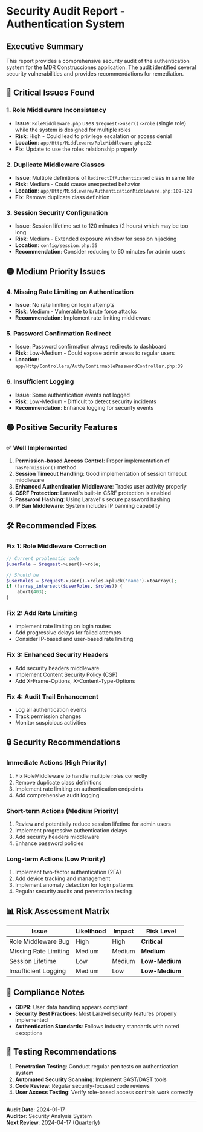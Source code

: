 # Security Audit Report - Authentication System

## Executive Summary

This report provides a comprehensive security audit of the authentication system for the MDR Construcciones application. The audit identified several security vulnerabilities and provides recommendations for remediation.

## 🔴 Critical Issues Found

### 1. **Role Middleware Inconsistency**
- **Issue**: `RoleMiddleware.php` uses `$request->user()->role` (single role) while the system is designed for multiple roles
- **Risk**: High - Could lead to privilege escalation or access denial
- **Location**: `app/Http/Middleware/RoleMiddleware.php:22`
- **Fix**: Update to use the roles relationship properly

### 2. **Duplicate Middleware Classes**
- **Issue**: Multiple definitions of `RedirectIfAuthenticated` class in same file
- **Risk**: Medium - Could cause unexpected behavior
- **Location**: `app/Http/Middleware/AuthenticationMiddleware.php:109-129`
- **Fix**: Remove duplicate class definition

### 3. **Session Security Configuration**
- **Issue**: Session lifetime set to 120 minutes (2 hours) which may be too long
- **Risk**: Medium - Extended exposure window for session hijacking
- **Location**: `config/session.php:35`
- **Recommendation**: Consider reducing to 60 minutes for admin users

## 🟡 Medium Priority Issues

### 4. **Missing Rate Limiting on Authentication**
- **Issue**: No rate limiting on login attempts
- **Risk**: Medium - Vulnerable to brute force attacks
- **Recommendation**: Implement rate limiting middleware

### 5. **Password Confirmation Redirect**
- **Issue**: Password confirmation always redirects to dashboard
- **Risk**: Low-Medium - Could expose admin areas to regular users
- **Location**: `app/Http/Controllers/Auth/ConfirmablePasswordController.php:39`

### 6. **Insufficient Logging**
- **Issue**: Some authentication events not logged
- **Risk**: Low-Medium - Difficult to detect security incidents
- **Recommendation**: Enhance logging for security events

## 🟢 Positive Security Features

### ✅ **Well Implemented**
1. **Permission-based Access Control**: Proper implementation of `hasPermission()` method
2. **Session Timeout Handling**: Good implementation of session timeout middleware
3. **Enhanced Authentication Middleware**: Tracks user activity properly
4. **CSRF Protection**: Laravel's built-in CSRF protection is enabled
5. **Password Hashing**: Using Laravel's secure password hashing
6. **IP Ban Middleware**: System includes IP banning capability

## 🛠️ Recommended Fixes

### Fix 1: Role Middleware Correction
```php
// Current problematic code
$userRole = $request->user()->role;

// Should be
$userRoles = $request->user()->roles->pluck('name')->toArray();
if (!array_intersect($userRoles, $roles)) {
    abort(403);
}
```

### Fix 2: Add Rate Limiting
- Implement rate limiting on login routes
- Add progressive delays for failed attempts
- Consider IP-based and user-based rate limiting

### Fix 3: Enhanced Security Headers
- Add security headers middleware
- Implement Content Security Policy (CSP)
- Add X-Frame-Options, X-Content-Type-Options

### Fix 4: Audit Trail Enhancement
- Log all authentication events
- Track permission changes
- Monitor suspicious activities

## 🔒 Security Recommendations

### Immediate Actions (High Priority)
1. Fix RoleMiddleware to handle multiple roles correctly
2. Remove duplicate class definitions
3. Implement rate limiting on authentication endpoints
4. Add comprehensive audit logging

### Short-term Actions (Medium Priority)
1. Review and potentially reduce session lifetime for admin users
2. Implement progressive authentication delays
3. Add security headers middleware
4. Enhance password policies

### Long-term Actions (Low Priority)
1. Implement two-factor authentication (2FA)
2. Add device tracking and management
3. Implement anomaly detection for login patterns
4. Regular security audits and penetration testing

## 📊 Risk Assessment Matrix

| Issue | Likelihood | Impact | Risk Level |
|-------|------------|--------|------------|
| Role Middleware Bug | High | High | **Critical** |
| Missing Rate Limiting | Medium | Medium | **Medium** |
| Session Lifetime | Low | Medium | **Low-Medium** |
| Insufficient Logging | Medium | Low | **Low-Medium** |

## 🎯 Compliance Notes

- **GDPR**: User data handling appears compliant
- **Security Best Practices**: Most Laravel security features properly implemented
- **Authentication Standards**: Follows industry standards with noted exceptions

## 📝 Testing Recommendations

1. **Penetration Testing**: Conduct regular pen tests on authentication system
2. **Automated Security Scanning**: Implement SAST/DAST tools
3. **Code Review**: Regular security-focused code reviews
4. **User Access Testing**: Verify role-based access controls work correctly

---

**Audit Date**: 2024-01-17  
**Auditor**: Security Analysis System  
**Next Review**: 2024-04-17 (Quarterly)
